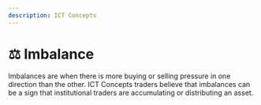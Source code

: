 ```yaml
---
description: ICT Concepts
---
```


# ⚖ Imbalance

Imbalances are when there is more buying or selling pressure in one direction than the other. ICT Concepts traders believe that imbalances can be a sign that institutional traders are accumulating or distributing an asset.



